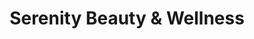 ---
title: "Serenity Beauty & Wellness"
url: /chesterland/serenity-beauty-and-wellness/
shop: hairdresser
---